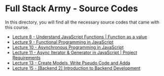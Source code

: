 # Full Stack Army - Source Codes

In this directory, you will find all the necessary source codes that came with this course.

- [Lecture 8 - Understand JavaScript Functions | Function as a value](./lecture-08/app.js)
- [Lecture 9 - Functional Programming in JavaScript](./lecture-09/app.js)
- [Lecture 10 - Asynchronous Programming in JavaScript](./lecture-10/app.js)
- [Lecture 11 - Async Iterator & Generator in JavaScript | Project Requirements](./lecture-11/app.js)
- [Lecture 13 - Create Models, Write Pseudo Code and Adda](./attendance-system/)
- [Lecture 15 - [Backend 2] Introduction to Backend Development](./lecture-15)
